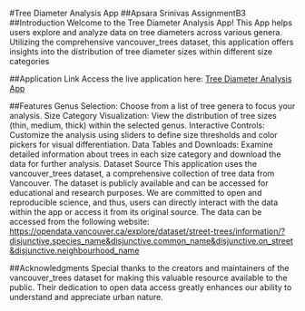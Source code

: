 #Tree Diameter Analysis App
##Apsara Srinivas AssignmentB3
##Introduction
Welcome to the Tree Diameter Analysis App! This App helps users explore and analyze data on tree diameters across various genera. Utilizing the comprehensive vancouver_trees dataset, this application offers insights into the distribution of tree diameter sizes within different size categories

##Application Link
Access the live application here: [Tree Diameter Analysis App](https://apsarasrinivas.shinyapps.io/AssignmentB3/)

##Features
Genus Selection: Choose from a list of tree genera to focus your analysis.
Size Category Visualization: View the distribution of tree sizes (thin, medium, thick) within the selected genus.
Interactive Controls: Customize the analysis using sliders to define size thresholds and color pickers for visual differentiation.
Data Tables and Downloads: Examine detailed information about trees in each size category and download the data for further analysis.
Dataset Source
This application uses the vancouver_trees dataset, a comprehensive collection of tree data from Vancouver. The dataset is publicly available and can be accessed for educational and research purposes. We are committed to open and reproducible science, and thus, users can directly interact with the data within the app or access it from its original source. The data can be accessed from the following website: https://opendata.vancouver.ca/explore/dataset/street-trees/information/?disjunctive.species_name&disjunctive.common_name&disjunctive.on_street&disjunctive.neighbourhood_name

##Acknowledgments
Special thanks to the creators and maintainers of the vancouver_trees dataset for making this valuable resource available to the public. Their dedication to open data access greatly enhances our ability to understand and appreciate urban nature.
